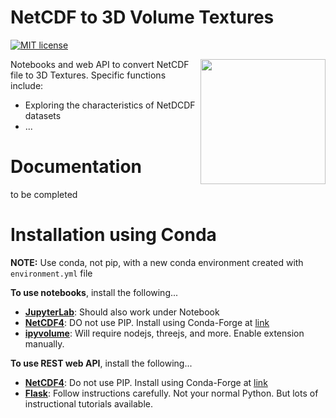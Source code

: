 # NetCDF to 3D Volume Textures

[![MIT license](https://img.shields.io/badge/License-MIT-blue.svg)](https://lbesson.mit-license.org/)

<img align="right" width="200" height="200" src="image/tornado3d.jpg">
Notebooks and web API to convert NetCDF file to 3D Textures. Specific functions include:

- Exploring the characteristics of NetDCDF datasets
- ...

# Documentation

to be completed



# Installation using Conda

**NOTE:** Use conda, not pip, with a new conda environment created with `environment.yml` file

**To use notebooks**, install the following...
- [**JupyterLab**](https://jupyterlab.readthedocs.io/en/stable/getting_started/installation.html): 
Should also work under Notebook
- [**NetCDF4**](https://github.com/Unidata/netcdf4-python):
DO not use PIP. Install using Conda-Forge at [link](https://github.com/conda-forge/netcdf4-feedstock)
- [**ipyvolume**](https://github.com/maartenbreddels/ipyvolume): 
Will require nodejs, threejs, and more. Enable extension manually. 

**To use REST web API**, install the following...
- [**NetCDF4**](https://github.com/Unidata/netcdf4-python):
Do not use PIP. Install using Conda-Forge at [link](https://github.com/conda-forge/netcdf4-feedstock)
- [**Flask**](https://flask.palletsprojects.com/en/1.1.x/): 
Follow instructions carefully. Not your normal Python. But lots of instructional tutorials available. 
